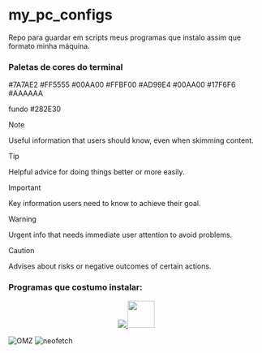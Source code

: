 # my_pc_configs
Repo para guardar em scripts meus programas que instalo assim que formato minha máquina.


### Paletas de cores do terminal 

#7A7AE2
#FF5555
#00AA00
#FFBF00
#AD99E4
#00AA00
#17F6F6
#AAAAAA

fundo #282E30



> [!NOTE]
> Useful information that users should know, even when skimming content.

> [!TIP]
> Helpful advice for doing things better or more easily.

> [!IMPORTANT]
> Key information users need to know to achieve their goal.

> [!WARNING]
> Urgent info that needs immediate user attention to avoid problems.

> [!CAUTION]
> Advises about risks or negative outcomes of certain actions.


### Programas que costumo instalar:

<p align="center">
  <a href="https://skillicons.dev">
    <img src="https://skillicons.dev/icons?i=git,discord,obsidian,vscode" />
    <img src="https://cdn.iconscout.com/icon/free/png-256/free-spotify-3166423-2641594.png?f=webp" width=53/>
  </a>
</p>

![OMZ](https://ohmyzsh.s3.amazonaws.com/omz-ansi-github.png)
![neofetch](https://i.imgur.com/ZQI2EYz.png)